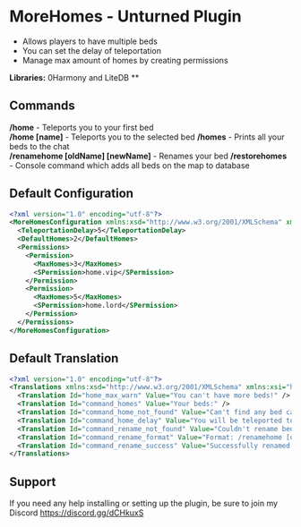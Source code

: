 # MoreHomes - Unturned Plugin
* Allows players to have multiple beds
* You can set the delay of teleportation
* Manage max amount of homes by creating permissions  
 
**Libraries:** 0Harmony and LiteDB  **

## Commands
**/home** - Teleports you to your first bed  
**/home [name]** - Teleports you to the selected bed 
**/homes** - Prints all your beds to the chat  
**/renamehome [oldName] [newName]** - Renames your bed
**/restorehomes** - Console command which adds all beds on the map to database

## Default Configuration
```xml
<?xml version="1.0" encoding="utf-8"?>
<MoreHomesConfiguration xmlns:xsd="http://www.w3.org/2001/XMLSchema" xmlns:xsi="http://www.w3.org/2001/XMLSchema-instance">
  <TeleportationDelay>5</TeleportationDelay>
  <DefaultHomes>2</DefaultHomes>
  <Permissions>
    <Permission>
      <MaxHomes>3</MaxHomes>
      <SPermission>home.vip</SPermission>
    </Permission>
    <Permission>
      <MaxHomes>5</MaxHomes>
      <SPermission>home.lord</SPermission>
    </Permission>
  </Permissions>
</MoreHomesConfiguration>
```

## Default Translation
```xml
<?xml version="1.0" encoding="utf-8"?>
<Translations xmlns:xsd="http://www.w3.org/2001/XMLSchema" xmlns:xsi="http://www.w3.org/2001/XMLSchema-instance">
  <Translation Id="home_max_warn" Value="You can't have more beds!" />
  <Translation Id="command_homes" Value="Your beds:" />
  <Translation Id="command_home_not_found" Value="Can't find any bed called {0}." />
  <Translation Id="command_home_delay" Value="You will be teleported to your bed in {0} seconds!" />
  <Translation Id="command_rename_not_found" Value="Couldn't rename bed {0}, because it doesn't exits." />
  <Translation Id="command_rename_format" Value="Format: /renamehome [oldName] [newName]" />
  <Translation Id="command_rename_success" Value="Successfully renamed {0} to {1}!" />
</Translations>
```
## Support
If you need any help installing or setting up the plugin, be sure to join my Discord https://discord.gg/dCHkuxS
